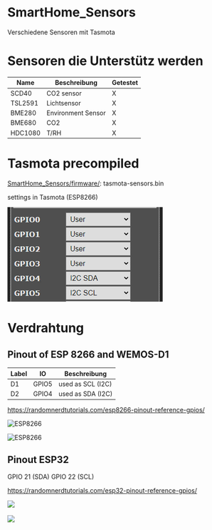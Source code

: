 # SmartHome_Sensors
Verschiedene Sensoren mit Tasmota

# Sensoren die Unterstütz werden
| Name    | Beschreibung        | Getestet|
|---------|---------------------|---------|
| SCD40   | CO2 sensor          |    X    |
| TSL2591 | Lichtsensor         |    X    |
| BME280  | Environment Sensor  |    X    |
| BME680  | CO2                 |    X    |
| HDC1080 | T/RH                |    X    |

# Tasmota precompiled

[SmartHome_Sensors/firmware/](SmartHome_Sensors/firmware/): tasmota-sensors.bin

settings in Tasmota (ESP8266)

![](pict/Tasmota_GPIO_Settings.png)

# Verdrahtung



## Pinout of ESP 8266 and WEMOS-D1

| Label | IO    | Beschreibung      |
|-------|-------|-------------------|
| D1	  | GPIO5 | used as SCL (I2C) |
| D2	  | GPIO4 | used as SDA (I2C) |

https://randomnerdtutorials.com/esp8266-pinout-reference-gpios/

![ESP8266](https://i0.wp.com/randomnerdtutorials.com/wp-content/uploads/2019/05/ESP8266-ESP-12E-chip-pinout-gpio-pin.png?quality=100&strip=all&ssl=1)

![ESP8266](https://i0.wp.com/randomnerdtutorials.com/wp-content/uploads/2019/05/ESP8266-WeMos-D1-Mini-pinout-gpio-pin.png?quality=100&strip=all&ssl=1)

## Pinout ESP32

GPIO 21 (SDA)
GPIO 22 (SCL)

https://randomnerdtutorials.com/esp32-pinout-reference-gpios/

![](https://i0.wp.com/randomnerdtutorials.com/wp-content/uploads/2018/08/esp32-pinout-chip-ESP-WROOM-32.png?quality=100&strip=all&ssl=1)

![](https://i0.wp.com/randomnerdtutorials.com/wp-content/uploads/2018/08/ESP32-DOIT-DEVKIT-V1-Board-Pinout-36-GPIOs-updated.jpg?quality=100&strip=all&ssl=1)
